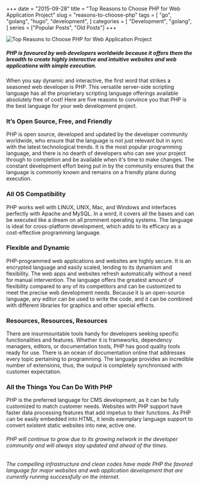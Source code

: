 +++
date = "2015-09-28"
title = "Top Reasons to Choose PHP for Web Application Project"
slug = "reasons-to-choose-php" 
tags = [
    "go",
    "golang",
    "hugo",
    "development",
]
categories = [
    "Development",
    "golang",
]
series = ["Popular Posts", "Old Posts"]
+++

![Top Reasons to Choose PHP for Web Application Project](https://media-exp1.licdn.com/dms/image/C5112AQGdLF3aitms3Q/article-inline_image-shrink_1000_1488/0?e=1608163200&v=beta&t=TA0bL_jQ2MjkCVUcL_gHV-2gHrnyIYH4Mx-dt28i6Xw)  

##### PHP is favoured by web developers worldwide because it offers them the breadth to create highly interactive and intuitive websites and web applications with simple execution.  

When you say dynamic and interactive, the first word that strikes a seasoned web developer is PHP. This versatile server-side scripting language has all the proprietary scripting language offerings available absolutely free of cost! Here are five reasons to convince you that PHP is the best language for your web development project.  

### It’s Open Source, Free, and Friendly
PHP is open source, developed and updated by the developer community worldwide, who ensure that the language is not just relevant but in sync with the latest technological trends. It is the most popular programming language, and there is no dearth of developers who can see your project through to completion and be available when it's time to make changes. The constant development effort being put in by the community ensures that the language is commonly known and remains on a friendly plane during execution.  

### All OS Compatibility
PHP works well with LINUX, UNIX, Mac, and Windows and interfaces perfectly with Apache and MySQL. In a word, it covers all the bases and can be executed like a dream on all prominent operating systems. The language is ideal for cross-platform development, which adds to its efficacy as a cost-effective programming language.  

### Flexible and Dynamic
PHP-programmed web applications and websites are highly secure. It is an encrypted language and easily scaled, lending to its dynamism and flexibility. The web apps and websites refresh automatically without a need for manual intervention. The language offers the greatest amount of flexibility compared to any of its competitors and can be customized to meet the precise web development needs. Because it is an open-source language, any editor can be used to write the code, and it can be combined with different libraries for graphics and other special effects.  

### Resources, Resources, Resources
There are insurmountable tools handy for developers seeking specific functionalities and features. Whether it is frameworks, dependency managers, editors, or documentation tools, PHP has good quality tools ready for use. There is an ocean of documentation online that addresses every topic pertaining to programming. The language provides an incredible number of extensions, thus, the output is completely synchronised with customer expectation.  

### All the Things You Can Do With PHP
PHP is the preferred language for CMS development, as it can be fully customized to match customer needs. Websites with PHP support have faster data processing features that add impetus to their functions. As PHP can be easily embedded into HTML, it lends exemplary language support to convert existent static websites into new, active one.  

###### PHP will continue to grow due to its growing network in the developer community and will always stay updated and ahead of the times.

###### The compelling infrastructure and clean codes have made PHP the favored language for major websites and web application development that are currently running successfully on the internet.